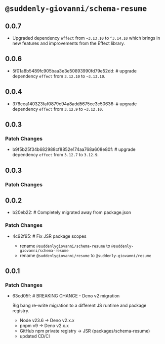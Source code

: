 # `@suddenly-giovanni/schema-resume`

## 0.0.7
- Upgraded dependency `effect` from `~3.13.10` to `^3.14.10` which brings in new features and improvements from the Effect library.

## 0.0.6

- 5f01a8b5489fc905baa3e3e50893990fd79e52dd: # upgrade dependency `effect` from `3.12.10` to `~3.13.10`.

## 0.0.4

- 376cea140323faf0879c94a8add5675ce3c50636: # upgrade dependency `effect` from `3.12.9` to `~3.12.10`.

## 0.0.3

### Patch Changes
- b9f5b25f34b682988cf8852e174aa768a608e80f: # upgrade dependency `effect` from `3.12.7` to `3.12.9`.

## 0.0.3

### Patch Changes

## 0.0.2

- b20eb22: # Completely migrated away from package.json

### Patch Changes

- 4c92f95: # Fix JSR package scopes

	- rename `@suddenlygiovanni/schema-resume` to `@suddenly-giovanni/schema-resume`
	- rename `@suddenlygiovanni/resume` to `@suddenly-giovanni/resume`

## 0.0.1

### Patch Changes

- 63cd05f: # BREAKING CHANGE - Deno v2 migration

	Big bang re-write migration to a different JS runtime and package registry.

	- Node v23.6 -> Deno v2.x.x
	- pnpm v9 -> Deno v2.x.x
	- GitHub npm private registry -> JSR (packages/schema-resume)
	- updated CD/CI
